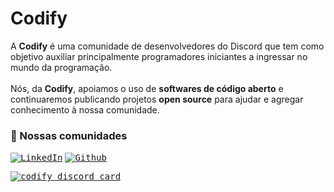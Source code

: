 <h1>Codify</h1>

A <strong>Codify</strong> é uma comunidade de desenvolvedores do Discord que tem como objetivo auxiliar principalmente programadores iniciantes a ingressar no mundo da programação.<br/><br/>
Nós, da <strong>Codify</strong>, apoiamos o uso de <strong>softwares de código aberto</strong> e continuaremos publicando projetos <strong>open source</strong> para ajudar e agregar conhecimento à nossa comunidade.

<h3>🦄 Nossas comunidades</h3>

[<kbd>![LinkedIn](https://img.shields.io/badge/Linkedin-0077B5?style=for-the-badge&logo=linkedin&logoColor=white)</kbd>](https://www.linkedin.com/company/codify-community/)
[<kbd>![Github](https://img.shields.io/badge/GitHub-100000?style=for-the-badge&logo=github&logoColor=white)</kbd>](https://github.com/codify-community)

[<kbd>![codify discord card](https://guild-cards.discloud.app/api/743482187365613641?buttonText=Entrar)](https://discord.com/invite/hU27wXZEns)
